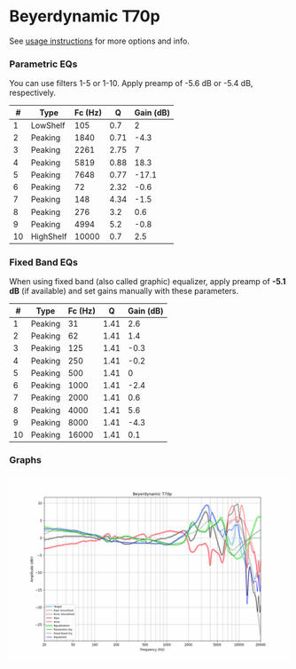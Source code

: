 # Beyerdynamic T70p
See [usage instructions](https://github.com/jaakkopasanen/AutoEq#usage) for more options and info.

### Parametric EQs
You can use filters 1-5 or 1-10. Apply preamp of -5.6 dB or -5.4 dB, respectively.

|   # | Type      |   Fc (Hz) |    Q |   Gain (dB) |
|-----|-----------|-----------|------|-------------|
|   1 | LowShelf  |       105 | 0.7  |         2   |
|   2 | Peaking   |      1840 | 0.71 |        -4.3 |
|   3 | Peaking   |      2261 | 2.75 |         7   |
|   4 | Peaking   |      5819 | 0.88 |        18.3 |
|   5 | Peaking   |      7648 | 0.77 |       -17.1 |
|   6 | Peaking   |        72 | 2.32 |        -0.6 |
|   7 | Peaking   |       148 | 4.34 |        -1.5 |
|   8 | Peaking   |       276 | 3.2  |         0.6 |
|   9 | Peaking   |      4994 | 5.2  |        -0.8 |
|  10 | HighShelf |     10000 | 0.7  |         2.5 |

### Fixed Band EQs
When using fixed band (also called graphic) equalizer, apply preamp of **-5.1 dB** (if available) and set gains manually with these parameters.

|   # | Type    |   Fc (Hz) |    Q |   Gain (dB) |
|-----|---------|-----------|------|-------------|
|   1 | Peaking |        31 | 1.41 |         2.6 |
|   2 | Peaking |        62 | 1.41 |         1.4 |
|   3 | Peaking |       125 | 1.41 |        -0.3 |
|   4 | Peaking |       250 | 1.41 |        -0.2 |
|   5 | Peaking |       500 | 1.41 |         0   |
|   6 | Peaking |      1000 | 1.41 |        -2.4 |
|   7 | Peaking |      2000 | 1.41 |         0.6 |
|   8 | Peaking |      4000 | 1.41 |         5.6 |
|   9 | Peaking |      8000 | 1.41 |        -4.3 |
|  10 | Peaking |     16000 | 1.41 |         0.1 |

### Graphs
![](./Beyerdynamic%20T70p.png)
